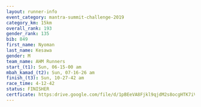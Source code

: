 ```yaml
---
layout: runner-info 
event_category: mantra-summit-challenge-2019 
category_km: 15km 
overall_rank: 193
gender_rank: 135
bib: 849
first_name: Nyoman
last_name: Kesawa
gender: M
team_name: AHM Runners
start_(t1): Sun, 06-15-00 am
mbah_kamad_(t2): Sun, 07-16-26 am
finish_(t3): Sun, 10-27-42 am
race_time: 4-12-42
status: FINISHER
certficate: https:drive.google.com/file/d/1pBEeVA8Fjkl9qjdM2s8ocgHTK7iVWkkP/view?usp=sharing
---
```

